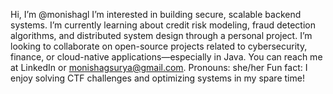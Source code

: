 Hi, I’m @monishagl
I’m interested in building secure, scalable backend systems.
I’m currently learning about credit risk modeling, fraud detection algorithms, and distributed system design through a personal project.
I’m looking to collaborate on open-source projects related to cybersecurity, finance, or cloud-native applications—especially in Java.
You can reach me at LinkedIn or monishagsurya@gmail.com.
Pronouns: she/her
Fun fact: I enjoy solving CTF challenges and optimizing systems in my spare time!


<!---
monishagl/monishagl is a ✨ special ✨ repository because its `README.md` (this file) appears on your GitHub profile.
You can click the Preview link to take a look at your changes.
--->
